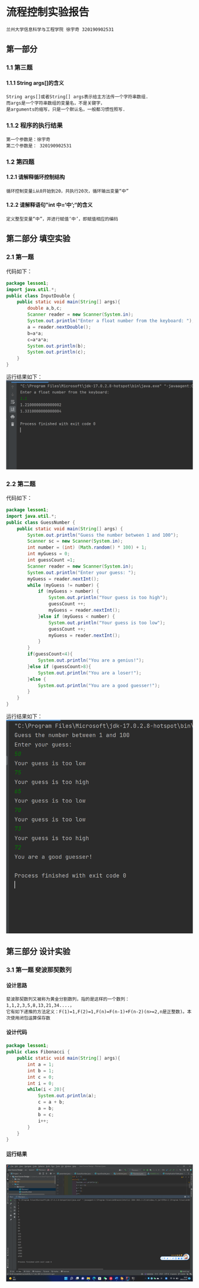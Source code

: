 # 流程控制实验报告

```
兰州大学信息科学与工程学院 徐宇奇 320190902531
```

## 第一部分

### 1.1 第三题

#### 1.1.1 String args[]的含义

```
String args[]或者String[] args表示给主方法传一个字符串数组.
而args是一个字符串数组的变量名，不是关键字，
是arguments的缩写，只是一个默认名，一般都习惯性照写.
```

### 1.1.2 程序的执行结果

```
第一个参数是：徐宇奇 
第二个参数是： 320190902531
```

### 1.2 第四题

#### 1.2.1 请解释循环控制结构

```
循环控制变量i从0开始到20，共执行20次，循环输出变量“中”
```

#### 1.2.2 请解释语句"int 中=‘中’;“的含义

```
定义整型变量“中”，并进行赋值‘中’，即赋值相应的编码
```

## 第二部分 填空实验

### 2.1 第一题

代码如下：

```Java
package lesson1;
import java.util.*;
public class InputDouble {
    public static void main(String[] args){
        double a,b,c;
        Scanner reader = new Scanner(System.in);
        System.out.println("Enter a float number from the keyboard: ");
        a = reader.nextDouble();
        b=a*a;
        c=a*a*a;
        System.out.println(b);
        System.out.println(c);
    }
}
```

运行结果如下：
![img.png](img.png)

### 2.2 第二题

代码如下：

```Java
package lesson1;
import java.util.*;
public class GuessNumber {
    public static void main(String[] args) {
        System.out.println("Guess the number between 1 and 100");
        Scanner sc = new Scanner(System.in);
        int number = (int) (Math.random() * 100) + 1;
        int myGuess = 0;
        int guessCount =1;
        Scanner reader = new Scanner(System.in);
        System.out.println("Enter your guess: ");
        myGuess = reader.nextInt();
        while (myGuess != number) {
            if (myGuess > number) {
                System.out.println("Your guess is too high");
                guessCount ++;
                myGuess = reader.nextInt();
            }else if (myGuess < number) {
                System.out.println("Your guess is too low");
                guessCount ++;
                myGuess = reader.nextInt();
            }
        }
        if(guessCount<4){
            System.out.println("You are a genius!");
        }else if (guessCount>8){
            System.out.println("You are a loser!");
        }else {
            System.out.println("You are a good guesser!");
        }
    }
}
```

运行结果如下：
![img_1.png](img_1.png)

## 第三部分 设计实验

### 3.1 第一题 斐波那契数列

#### 设计思路

```
斐波那契数列又被称为黄金分割数列，指的是这样的一个数列：1,1,2,3,5,8,13,21,34....，
它有如下递推的方法定义：F(1)=1,F(2)=1,F(n)=F(n-1)+F(n-2)(n>=2,n是正整数)。本次使用闭包运算保存数
```

#### 设计代码

```Java
package lesson1;
public class Fibonacci {
    public static void main(String[] args){
        int a = 1;
        int b = 1;
        int c = 0;
        int i = 0;
        while(i < 20){
            System.out.println(a);
            c = a + b;
            a = b;
            b = c;
            i++;
        }
    }
}
```

#### 运行结果

![img_2.png](img_2.png)